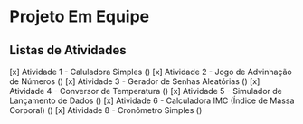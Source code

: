 # Projeto Em Equipe

## Listas de Atividades

 [x] Atividade 1 - Caluladora Simples ()
 [x] Atividade 2 - Jogo de Advinhação de Números ()
 [x] Atividade 3 - Gerador de Senhas Aleatórias ()
 [x] Atividade 4 - Conversor de Temperatura ()
 [x] Atividade 5 - Simulador de Lançamento de Dados ()
 [x] Atividade 6 - Calculadora IMC (Índice de Massa Corporal) ()
 [x] Atividade 8 - Cronômetro Simples ()
